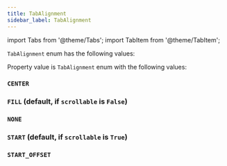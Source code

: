 ```yaml
---
title: TabAlignment
sidebar_label: TabAlignment
---
```


import Tabs from '@theme/Tabs';
import TabItem from '@theme/TabItem';

`TabAlignment` enum has the following values:

Property value is `TabAlignment` enum with the following values:

### `CENTER`

### `FILL`  (default, if `scrollable` is `False`)

### `NONE`

### `START`  (default, if `scrollable` is `True`)

### `START_OFFSET` 

